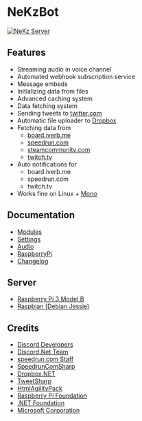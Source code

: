 # NeKzBot
[![NeKz Server](https://discordapp.com/api/guilds/208570520805965826/embed.png?style=banner2)](https://discord.gg/rEazbJn)

## Features
* Streaming audio in voice channel
* Automated webhook subscription service
* Message embeds
* Initializing data from files
* Advanced caching system
* Data fetching system
* Sending tweets to [twitter.com](https://twitter.com)
* Automatic file uploader to [Dropbox](https://www.dropbox.com)
* Fetching data from
  * [board.iverb.me](https://board.iverb.me)
  * [speedrun.com](https://www.speedrun.com)
  * [steamcommunity.com](http://steamcommunity.com/workshop)
  * [twitch.tv](https://www.twitch.tv)
* Auto notifications for
  * board.iverb.me
  * speedrun.com
  * twitch.tv
* Works fine on Linux + [Mono](http://www.mono-project.com)

## Documentation
* [Modules](https://github.com/NeKzor/NeKzBot/blob/master/NeKzBot/Docs/Modules.md)
* [Settings](https://github.com/NeKzor/NeKzBot/blob/master/NeKzBot/Docs/Settings.md)
* [Audio](https://github.com/NeKzor/NeKzBot/blob/master/NeKzBot/Docs/Audio.md)
* [RaspberryPi](https://github.com/NeKzor/NeKzBot/blob/master/NeKzBot/Docs/RaspberryPi.md)
* [Changelog](https://github.com/NeKzor/NeKzBot/blob/master/NeKzBot/Docs/Changelog.md)

## Server
* [Raspberry Pi 3 Model B](https://www.raspberrypi.org/products/raspberry-pi-3-model-b)
* [Raspbian (Debian Jessie)](https://www.raspberrypi.org/downloads/raspbian)

## Credits
* [Discord Developers](https://discordapp.com/developers)
* [Discord.Net Team](https://github.com/RogueException/Discord.Net)
* [speedrun.com Staff](https://github.com/speedruncom/api)
* [SpeedrunComSharp](https://github.com/LiveSplit/SpeedrunComSharp)
* [Dropbox.NET](https://github.com/dropbox/dropbox-sdk-dotnet)
* [TweetSharp](https://github.com/Yortw/tweetmoasharp)
* [HtmlAgilityPack](https://www.nuget.org/packages/HtmlAgilityPack)
* [Raspberry Pi Foundation](https://www.raspberrypi.org)
* [.NET Foundation](https://dotnetfoundation.org)
* [Microsoft Corporation](https://www.visualstudio.com/vs/community)
